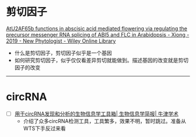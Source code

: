 

# 剪切因子

[AtU2AF65b functions in abscisic acid mediated flowering via regulating the precursor messenger RNA splicing of ABI5 and FLC in Arabidopsis - Xiong - 2019 - New Phytologist - Wiley Online Library](https://nph.onlinelibrary.wiley.com/doi/full/10.1111/nph.15756)

- 什么是剪切因子，剪切因子似乎是一个基因
- 如何研究剪切因子，似乎仅仅看差异剪切就能做到。描述基因的改变就是剪切因子的改变


---
# circRNA

- [ ] [用于circRNA发现和分析的生物信息学工具箱| 生物信息学简报| 牛津学术](https://academic.oup.com/bib/article/22/2/1706/5758193)
    - 介绍了众多circRNA检测工具，工具繁多，效果不明，暂时跳过。准备从WTS下手反过来看

